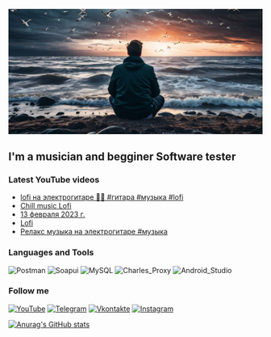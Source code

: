 [![Header](https://github.com/sergeypashenko/sergeypashenko/blob/main/assets/photo_5249240692402806455_y.jpg)](https://www.youtube.com/@SergeyPashenko)

## I'm a musician and begginer Software tester

### Latest YouTube videos
<!-- YOUTUBE:START -->
- [lofi на электрогитаре 🎸😌 #гитара #музыка #lofi](https://www.youtube.com/watch?v=zLluwabLClY)
- [Chill music Lofi](https://www.youtube.com/watch?v=MM4qc-0QVe4)
- [13 февраля 2023 г.](https://www.youtube.com/watch?v=YFIyBS2Bb6w)
- [Lofi](https://www.youtube.com/watch?v=YPtNVJY4ud4)
- [Релакс музыка на электрогитаре #музыка](https://www.youtube.com/watch?v=ggThxFQFlkw)
<!-- YOUTUBE:END -->

### Languages and Tools
![Postman](https://img.shields.io/badge/-Postman-090909?style=for-the-badge&logo=postman)
![Soapui](https://img.shields.io/badge/-Soapui-090909?style=for-the-badge&logo=soapui)
![MySQL](https://img.shields.io/badge/-MySQL-090909?style=for-the-badge&logo=mysql)
![Charles_Proxy](https://img.shields.io/badge/-Charles_Proxy-090909?style=for-the-badge&logo=charlesproxy)
![Android_Studio](https://img.shields.io/badge/-Android_Studio-090909?style=for-the-badge&logo=androidstudio)

### Follow me
[![YouTube](https://img.shields.io/badge/-YouTube-090909?style=for-the-badge&logo=YouTube&logoColor=FF0000)](https://www.youtube.com/@SergeyPashenko)
[![Telegram](https://img.shields.io/badge/-Telegram-090909?style=for-the-badge&logo=telegram&logoColor=27A0D9)](https://t.me/sergeypashenko)
[![Vkontakte](https://img.shields.io/badge/-Vkontakte-090909?style=for-the-badge&logo=Vk&logoColor=4F7DB3)](https://vk.com/sergey_pashenko)
[![Instagram](https://img.shields.io/badge/-Instagram-090909?style=for-the-badge&logo=instagram&logoColor=B4068E)](https://www.instagram.com/sergeypashenko1994?igsh=MWtsbmZxN2wzYmxodg==)

[![Anurag's GitHub stats](https://github-readme-stats.vercel.app/api?username=sergeypashenko&show_icons=true&theme=dark)](https://github.com/anuraghazra/github-readme-stats)